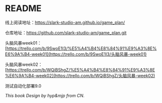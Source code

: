 # README

线上阅读地址：https://slark-studio-am.github.io/game_plan/

仓库地址：https://github.com/slark-studio-am/game_plan.git

头脑风暴week01：[https://trello.com/b/9SwoE1I3/%E5%A4%B4%E8%84%91%E9%A3%8E%E6%9A%B4-week01](https://trello.com/b/9SwoE1I3/头脑风暴-week01)

头脑风暴week02：[https://trello.com/b/WQiBShgZ/%E5%A4%B4%E8%84%91%E9%A3%8E%E6%9A%B4-week02](https://trello.com/b/WQiBShgZ/头脑风暴-week02)



测试自动化部署9.0



*This book Design by hyp&mjp from CN.*

